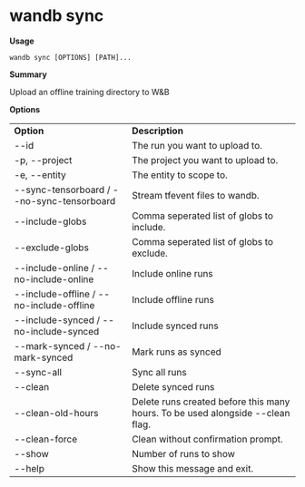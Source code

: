 # wandb sync

**Usage**

`wandb sync [OPTIONS] [PATH]...`

**Summary**

Upload an offline training directory to W\&B

**Options**

|                                            |                                                                                |
| ------------------------------------------ | ------------------------------------------------------------------------------ |
| **Option**                                 | **Description**                                                                |
| --id                                       | The run you want to upload to.                                                 |
| -p, --project                              | The project you want to upload to.                                             |
| -e, --entity                               | The entity to scope to.                                                        |
| --sync-tensorboard / --no-sync-tensorboard | Stream tfevent files to wandb.                                                 |
| --include-globs                            | Comma seperated list of globs to include.                                      |
| --exclude-globs                            | Comma seperated list of globs to exclude.                                      |
| --include-online / --no-include-online     | Include online runs                                                            |
| --include-offline / --no-include-offline   | Include offline runs                                                           |
| --include-synced / --no-include-synced     | Include synced runs                                                            |
| --mark-synced / --no-mark-synced           | Mark runs as synced                                                            |
| --sync-all                                 | Sync all runs                                                                  |
| --clean                                    | Delete synced runs                                                             |
| --clean-old-hours                          | Delete runs created before this many hours. To be used alongside --clean flag. |
| --clean-force                              | Clean without confirmation prompt.                                             |
| --show                                     | Number of runs to show                                                         |
| --help                                     | Show this message and exit.                                                    |
